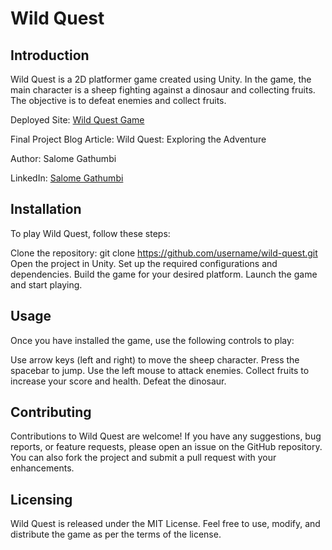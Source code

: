 # Wild Quest
## Introduction
Wild Quest is a 2D platformer game created using Unity. In the game, the main character is a sheep fighting against a dinosaur and collecting fruits. The objective is to  defeat enemies and collect fruits.

Deployed Site: [Wild Quest Game](https://play.unity.com/mg/other/game-build-79)

Final Project Blog Article: Wild Quest: Exploring the Adventure

Author: Salome Gathumbi

LinkedIn: [Salome Gathumbi](https://play.unity.com/mg/other/game-build-79)

## Installation
To play Wild Quest, follow these steps:

Clone the repository: git clone https://github.com/username/wild-quest.git
Open the project in Unity.
Set up the required configurations and dependencies.
Build the game for your desired platform.
Launch the game and start playing.
## Usage
Once you have installed the game, use the following controls to play:

Use arrow keys (left and right) to move the sheep character.
Press the spacebar to jump.
Use the left mouse to  attack enemies.
Collect fruits to increase your score and health.
Defeat the dinosaur.
## Contributing
Contributions to Wild Quest are welcome! If you have any suggestions, bug reports, or feature requests, please open an issue on the GitHub repository. You can also fork the project and submit a pull request with your enhancements.

## Licensing
Wild Quest is released under the MIT License. Feel free to use, modify, and distribute the game as per the terms of the license.
